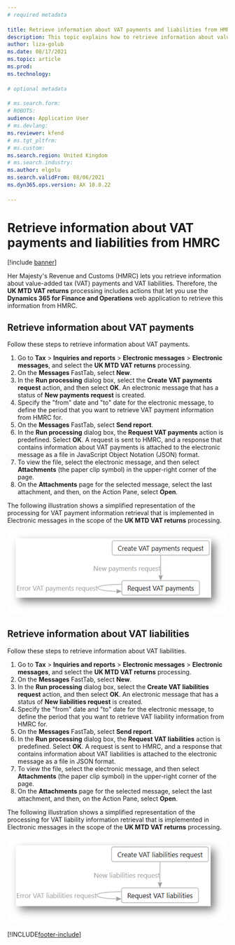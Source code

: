 ```yaml
---
# required metadata

title: Retrieve information about VAT payments and liabilities from HMRC
description: This topic explains how to retrieve information about value-added tax (VAT) payments and liabilities from the Making Tax Digital for VAT (MTD VAT) application programming interface (API) of Her Majesty's Revenue and Customs (HMRC).
author: liza-golub
ms.date: 08/17/2021
ms.topic: article
ms.prod: 
ms.technology: 

# optional metadata

# ms.search.form: 
# ROBOTS: 
audience: Application User
# ms.devlang: 
ms.reviewer: kfend
# ms.tgt_pltfrm: 
# ms.custom: 
ms.search.region: United Kingdom
# ms.search.industry: 
ms.author: elgolu
ms.search.validFrom: 08/06/2021
ms.dyn365.ops.version: AX 10.0.22

---
```


# Retrieve information about VAT payments and liabilities from HMRC

[!include [banner](../includes/banner.md)]

Her Majesty's Revenue and Customs (HMRC) lets you retrieve information about value-added tax (VAT) payments and VAT liabilities. Therefore, the **UK MTD VAT returns** processing includes actions that let you use the **Dynamics 365 for Finance and Operations** web application to retrieve this information from HMRC.

## Retrieve information about VAT payments

Follow these steps to retrieve information about VAT payments.

1. Go to **Tax** \> **Inquiries and reports** \> **Electronic messages** \> **Electronic messages**, and select the **UK MTD VAT returns** processing.
2. On the **Messages** FastTab, select **New**.
3. In the **Run processing** dialog box, select the **Create VAT payments request** action, and then select **OK**. An electronic message that has a status of **New payments request** is created.
4. Specify the "from" date and "to" date for the electronic message, to define the period that you want to retrieve VAT payment information from HMRC for.
5. On the **Messages** FastTab, select **Send report**.
6. In the **Run processing** dialog box, the **Request VAT payments** action is predefined. Select **OK**. A request is sent to HMRC, and a response that contains information about VAT payments is attached to the electronic message as a file in JavaScript Object Notation (JSON) format.
7. To view the file, select the electronic message, and then select **Attachments** (the paper clip symbol) in the upper-right corner of the page.
8. On the **Attachments** page for the selected message, select the last attachment, and then, on the Action Pane, select **Open**.

The following illustration shows a simplified representation of the processing for VAT payment information retrieval that is implemented in Electronic messages in the scope of the **UK MTD VAT returns** processing.

![Retrieving information about VAT payments.](media/uk-mtd-payment-schema.png)

## Retrieve information about VAT liabilities

Follow these steps to retrieve information about VAT liabilities.

1. Go to **Tax** \> **Inquiries and reports** \> **Electronic messages** \> **Electronic messages**, and select the **UK MTD VAT returns** processing.
2. On the **Messages** FastTab, select **New**.
3. In the **Run processing** dialog box, select the **Create VAT liabilities request** action, and then select **OK**. An electronic message that has a status of **New liabilities request** is created.
4. Specify the "from" date and "to" date for the electronic message, to define the period that you want to retrieve VAT liability information from HMRC for.
5. On the **Messages** FastTab, select **Send report**.
6. In the **Run processing** dialog box, the **Request VAT liabilities** action is predefined. Select **OK**. A request is sent to HMRC, and a response that contains information about VAT liabilities is attached to the electronic message as a file in JSON format.
7. To view the file, select the electronic message, and then select **Attachments** (the paper clip symbol) in the upper-right corner of the page.
8. On the **Attachments** page for the selected message, select the last attachment, and then, on the Action Pane, select **Open**.

The following illustration shows a simplified representation of the processing for VAT liability information retrieval that is implemented in Electronic messages in the scope of the **UK MTD VAT returns** processing.

![Retrieving information about VAT liabilities.](media/uk-mtd-liabilities-schema.png)

[!INCLUDE[footer-include](../../includes/footer-banner.md)]
